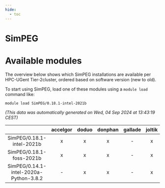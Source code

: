 ```yaml
---
hide:
  - toc
---
```


SimPEG
======

# Available modules


The overview below shows which SimPEG installations are available per HPC-UGent Tier-2cluster, ordered based on software version (new to old).

To start using SimPEG, load one of these modules using a `module load` command like:

```shell
module load SimPEG/0.18.1-intel-2021b
```

*(This data was automatically generated on Wed, 04 Sep 2024 at 13:43:19 CEST)*  

| |accelgor|doduo|donphan|gallade|joltik|shinx|skitty|
| :---: | :---: | :---: | :---: | :---: | :---: | :---: | :---: |
|SimPEG/0.18.1-intel-2021b|x|x|x|-|x|-|x|
|SimPEG/0.18.1-foss-2021b|x|x|x|-|x|-|x|
|SimPEG/0.14.1-intel-2020a-Python-3.8.2|-|x|x|-|x|-|x|
